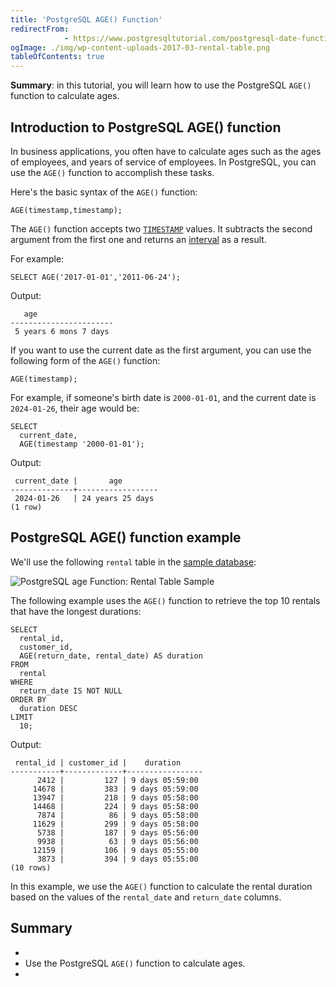 ```yaml
---
title: 'PostgreSQL AGE() Function'
redirectFrom: 
            - https://www.postgresqltutorial.com/postgresql-date-functions/postgresql-age/
ogImage: ./img/wp-content-uploads-2017-03-rental-table.png
tableOfContents: true
---
```



**Summary**: in this tutorial, you will learn how to use the PostgreSQL `AGE()` function to calculate ages.





## Introduction to PostgreSQL AGE() function





In business applications, you often have to calculate ages such as the ages of employees, and years of service of employees. In PostgreSQL, you can use the `AGE()` function to accomplish these tasks.





Here's the basic syntax of the `AGE()` function:





```
AGE(timestamp,timestamp);
```





The `AGE()` function accepts two [`TIMESTAMP`](/docs/postgresql/postgresql-timestamp/) values. It subtracts the second argument from the first one and returns an [interval](https://www.postgresqltutorial.com/postgresql-tutorial/postgresql-interval) as a result.





For example:





```
SELECT AGE('2017-01-01','2011-06-24');
```





Output:





```
   age
-----------------------
 5 years 6 mons 7 days
```





If you want to use the current date as the first argument, you can use the following form of the `AGE()` function:





```
AGE(timestamp);
```





For example, if someone's birth date is `2000-01-01`, and the current date is `2024-01-26`, their age would be:





```
SELECT
  current_date,
  AGE(timestamp '2000-01-01');
```





Output:





```
 current_date |       age
--------------+------------------
 2024-01-26   | 24 years 25 days
(1 row)
```





## PostgreSQL AGE() function example





We'll use the following `rental` table in the [sample database](https://www.postgresqltutorial.com/postgresql-getting-started/postgresql-sample-database/):





![PostgreSQL age Function: Rental Table Sample](./img/wp-content-uploads-2017-03-rental-table.png)





The following example uses the `AGE()` function to retrieve the top 10 rentals that have the longest durations:





```
SELECT
  rental_id,
  customer_id,
  AGE(return_date, rental_date) AS duration
FROM
  rental
WHERE
  return_date IS NOT NULL
ORDER BY
  duration DESC
LIMIT
  10;
```





Output:





```
 rental_id | customer_id |    duration
-----------+-------------+-----------------
      2412 |         127 | 9 days 05:59:00
     14678 |         383 | 9 days 05:59:00
     13947 |         218 | 9 days 05:58:00
     14468 |         224 | 9 days 05:58:00
      7874 |          86 | 9 days 05:58:00
     11629 |         299 | 9 days 05:58:00
      5738 |         187 | 9 days 05:56:00
      9938 |          63 | 9 days 05:56:00
     12159 |         106 | 9 days 05:55:00
      3873 |         394 | 9 days 05:55:00
(10 rows)
```





In this example, we use the `AGE()` function to calculate the rental duration based on the values of the `rental_date` and `return_date` columns.





## Summary





- 
- Use the PostgreSQL `AGE()` function to calculate ages.
- 


